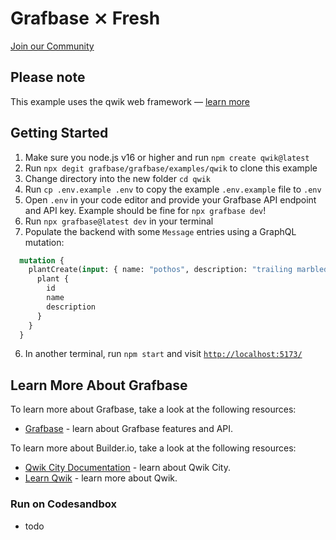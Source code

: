 # Grafbase ⨯ Fresh

[Join our Community](https://grafbase.com/community)

## Please note

This example uses the qwik web framework &mdash; [learn more](https://qwik.builder.io/docs/getting-started/)

## Getting Started

1. Make sure you node.js v16 or higher and run `npm create qwik@latest`
2. Run `npx degit grafbase/grafbase/examples/qwik` to clone this example
3. Change directory into the new folder `cd qwik`
4. Run `cp .env.example .env` to copy the example `.env.example` file to `.env`
5. Open `.env` in your code editor and provide your Grafbase API endpoint and API key. Example should be fine for `npx grafbase dev`!
6. Run `npx grafbase@latest dev` in your terminal
7. Populate the backend with some `Message` entries using a GraphQL mutation:

```graphql
  mutation {
    plantCreate(input: { name: "pothos", description: "trailing marbled leaves" }) {
      plant {
        id
        name
        description
      }
    }
  }
```

6. In another terminal, run `npm start` and visit [`http://localhost:5173/`](http://localhost:5173/)

## Learn More About Grafbase

To learn more about Grafbase, take a look at the following resources:

- [Grafbase](https://grafbase.com/) - learn about Grafbase features and API.

To learn more about Builder.io, take a look at the following resources:

- [Qwik City Documentation](https://qwik.builder.io/qwikcity/overview/) - learn about Qwik City.
- [Learn Qwik](https://qwik.builder.io/docs/overview/) - learn more about Qwik.

### Run on Codesandbox

- todo
